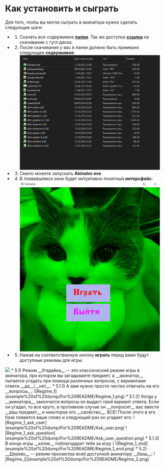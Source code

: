 # Как установить и сыграть
 Для того, чтобы вы могли сыграть в акинатора нужно сделать следующие шаги:
 * 1) Скачать все содержимое [__папки__](https://github.com/Hollbrok/Akinator/tree/master/DOWNLOAD%20TO%20PLAY). Так же доступка [__ссылка__](https://drive.google.com/drive/folders/1uVD-hGzzuZk1l0gJ9whLjAOdM0LeLxW_?usp=sharing) на скачивание с гугл диска.
 * 2) После скачивания у вас в папке должно быть примерно следующее __содержимое__:
 ![package](https://github.com/Hollbrok/Akinator/blob/master/example%20of%20dump/For%20README/package.png)
* 3) Смело можете запускать __Akinator.exe__
* 4) В появившемся окне будет интуитивно понятный __интерсфейс__:
![Menu](https://github.com/Hollbrok/Akinator/blob/master/example%20of%20dump/For%20README/Menu_of_akinator.png)
* 5) Нажав на соответственную кнопку __играть__ перед вами будут доступные режимы для игры:
<img src="example%20of%20dump/For%20README/Regimes.png" wigth = 400>
    * 5.1) Режим __Угадайка__ -- это классический режим игры в акинатора, при котором вы загадываете предмет, а __акинатор__ пытается угадать при помощи различных вопросов, с вариантами ответа __да__/__нет__.
        * 5.1.1) А вам нужно просто честно отвечать на его __вопросы__: 
    ![Regime_1](example%20of%20dump/For%20README/Regime_1.png)
         * 5.1.2) Когда у __акинатора__ закончатся вопросы он выдаст свой вариант ответа. Если он угадал, то все круто, в противном случае он __попросит__ вас ввести __ваш предмет__ и некоторое его __свойство__. ВСЕ! После этого в его базе появится ваше слово и следующий раз он угадает его:
        ![Regime_1_ask_user](example%20of%20dump/For%20README/Ask_user.png)
        ![Regime_1_ask_question](example%20of%20dump/For%20README/Ask_user_question.png)
        * 5.1.3) В конце игры __котик__ поблагодарит тебя за игру )
        ![Regime_1_end](example%20of%20dump/For%20README/Regime_1_end.png)
    * 5.2) __Дерево__ -- режим просмотра всей доступной акинатору __базы__:
    ![Regime_2](example%20of%20dump/For%20README/Regime_2.png)



